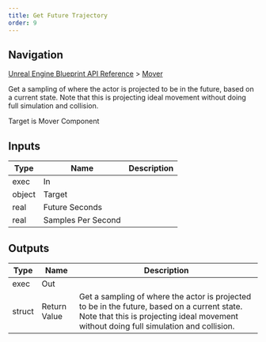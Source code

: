 ```yaml
---
title: Get Future Trajectory
order: 9
---
```

## Navigation

[Unreal Engine Blueprint API Reference](https://dev.epicgames.com/documentation/en-us/unreal-engine/BlueprintAPI) > [Mover](https://dev.epicgames.com/documentation/en-us/unreal-engine/BlueprintAPI/Mover)

Get a sampling of where the actor is projected to be in the future, based on a current state. Note that this is projecting ideal movement without doing full simulation and collision.

Target is Mover Component

## Inputs

| Type | Name | Description |
| --- | --- | --- |
| exec | In |  |
| object | Target |  |
| real | Future Seconds |  |
| real | Samples Per Second |  |

## Outputs

| Type | Name | Description |
| --- | --- | --- |
| exec | Out |  |
| struct | Return Value | Get a sampling of where the actor is projected to be in the future, based on a current state. Note that this is projecting ideal movement without doing full simulation and collision. |
